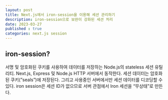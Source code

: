 ```yaml
---
layout: post
title: Next.js에서 iron-session을 이용해 세션 관리하기
description: iron-session으로 보완이 강화된 세션 처리
date: 2023-03-27
published : true
categories: next.js session
---
```


## iron-session?
서명 및 암호화된 쿠키를 사용하여 데이터를 저장하는 Node.js의 stateless 세션 유틸리티. Next.js, Express 및 Node.js HTTP 서버에서 동작한다.
세션 데이터는 암호화된 쿠키(”seals”)에 저장된다. 그리고 사용중인 서버에서만 세션 데이터를 디코딩할 수 있다. iron session은 세션 ID가 없으므로 서버 관점에서 Iron 세션을 “무상태”로 만든다.